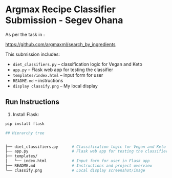 # Argmax Recipe Classifier Submission - Segev Ohana

As per the task in :

https://github.com/argmaxml/search_by_ingredients


This submission includes:

- `diet_classifiers.py` – classification logic for Vegan and Keto
- `app.py` – Flask web app for testing the classifier
- `templates/index.html` – input form for user
- `README.md` – instructions
-  `display classify.png` – My local display

## Run Instructions

1. Install Flask:

```bash
pip install flask

## Hierarchy tree


├── diet_classifiers.py      # Classification logic for Vegan and Keto
├── app.py                   # Flask web app for testing the classifier
├── templates/
│   └── index.html           # Input form for user in Flask app
├── README.md                # Instructions and project overview
└── classify.png             # Local display screenshot/image
